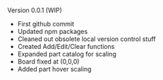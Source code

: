 Version 0.0.1 (WIP)
- First github commit
- Updated npm packages
- Cleaned out obsolete local version control stuff
- Created Add/Edit/Clear functions
- Expanded part catalog for scaling
- Board fixed at (0,0,0)
- Added part hover scaling 
